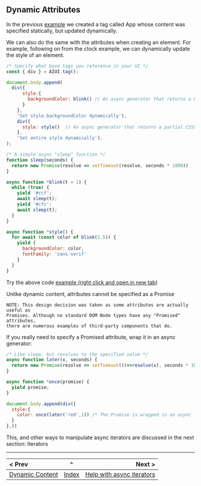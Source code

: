 ## Dynamic Attributes

In the previous [example](https://raw.githack.com/MatAtBread/AI-UI/main/guide/examples/dynamic-content.html) we created a tag called App whose content was specified statically, but updated dynamically.

We can also do the same with the attributes when creating an element. For example, following on from the clock example, we can dynamically update the style of an element.

```javascript
/* Specify what base tags you reference in your UI */
const { div } = AIUI.tag();

document.body.append(
  div({
      style:{
        backgroundColor: blink() // An async generator that returns a CSS color
      }
    },
    'Set style.backgroundColor dynamically'),
    div({
      style: style()  // An async generator that returns a partial CSSStyleDeclaratuion
    },
    'Set entire style dynamically'),
);

/* A simple async "sleep" function */
function sleep(seconds) {
  return new Promise(resolve => setTimeout(resolve, seconds * 1000))
}

async function *blink(t = 1) {
  while (true) {
    yield '#ccf';
    await sleep(t);
    yield '#cfc';
    await sleep(t);
  }
}

async function *style() {
  for await (const color of blink(1.5)) {
    yield {
      backgroundColor: color,
      fontFamily: 'sans-serif'
    }
  }
}
```
Try the above code [example (right click and open in new tab)](https://raw.githack.com/MatAtBread/AI-UI/main/guide/examples/dynamic-attributes.html)

Unlike dynamic content, attributes cannot be specified as a Promise

```
NOTE: This design decision was taken as some attributes are actually useful as
Promises. Although no standard DOM Node types have any "Promised" attributes,
there are numerous examples of third-party components that do.
```

If you really need to specify a Promised attribute, wrap it in an async generator:

```javascript
/* Like sleep, but resolves to the specified value */
async function later(x, seconds) {
  return new Promise(resolve => setTimeout(()=>resolve(x), seconds * 1000));
}

async function *once(promise) {
  yield promise;
}

document.body.append(div({
  style:{
    color: once(later('red',1)) /* The Promise is wrapped in an async iterable, and AIUI will set the color to 'red' when it resolves after a second */
  }
},))
```

This, and other ways to manipulate async iterators are discussed in the next section: Iterators

____

| < Prev | ^ |  Next > |
|:-------|:-:|--------:|
| [Dynamic Content](./dynamic-content.md) | [Index](./index.md) | [Help with async iterators](./iterators.md) |



